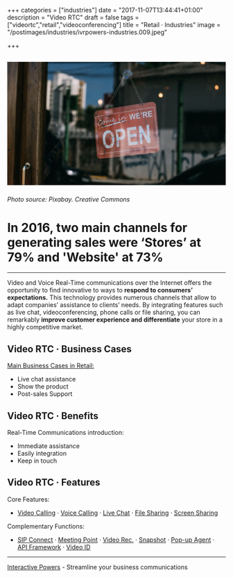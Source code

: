 +++
categories = ["industries"]
date = "2017-11-07T13:44:41+01:00"
description = "Video RTC"
draft = false
tags = ["videortc","retail","videoconferencing"]
title = "Retail · Industries"
image = "/postimages/industries/ivrpowers-industries.009.jpeg"

+++

![shop's entrance](/postimages/industries/ivrpowers-industries.009.jpeg)
-------------
###### Photo source: Pixabay. Creative Commons


# In 2016, two main channels for generating sales were ‘Stores’ at 79% and 'Website' at 73%
---

Video and Voice Real-Time communications over the Internet offers the opportunity to find innovative to ways to **respond to consumers’ expectations.** This technology provides numerous channels that allow to adapt companies’ assistance to clients’ needs. By integrating features such as live chat, videoconferencing, phone calls or file sharing, you can remarkably **improve customer experience and differentiate** your store in a highly competitive market.


## Video RTC · Business Cases

[Main Business Cases in Retail:](http://blog.ivrpowers.com/post/industries/industries-retail-business-cases/)

* Live chat assistance
* Show the product
* Post-sales Support


##	Video RTC · Benefits

Real-Time Communications introduction:

* Immediate assistance
* Easily integration
* Keep in touch


## Video RTC · Features

Core Features:

* [Video Calling](http://blog.ivrpowers.com/post/products/video-rtc-video-calling/) · [Voice Calling](http://blog.ivrpowers.com/post/products/video-rtc-voice-calling/) · [Live Chat](http://blog.ivrpowers.com/post/products/video-rtc-live-chat/) · [File Sharing](http://blog.ivrpowers.com/post/products/video-rtc-file-sharing/) · [Screen Sharing](http://blog.ivrpowers.com/post/products/video-rtc-screen-sharing/)

Complementary Functions:

* [SIP Connect](http://blog.ivrpowers.com/post/products/video-rtc-sip-connect/) ·  [Meeting Point](http://blog.ivrpowers.com/post/products/video-rtc-meeting-point/) · [Video Rec.](http://blog.ivrpowers.com/post/products/video-rtc-video-recording/) · [Snapshot](http://blog.ivrpowers.com/post/products/video-rtc-snapshot/) · [Pop-up Agent](http://blog.ivrpowers.com/post/products/video-rtc-pop-up-agent/) · [API Framework](http://blog.ivrpowers.com/post/products/video-rtc-api-framework/) · [Video ID](http://blog.ivrpowers.com/post/products/video-rtc-video-id/)

---
[Interactive Powers](http://www.ivrpowers.com/) - Streamline your business communications

